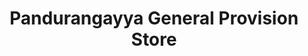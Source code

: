 ---
title: "Pandurangayya General Provision Store"
url: /gunjihalli/pandurangayya-general-provision-store/
shop: supermarket
---